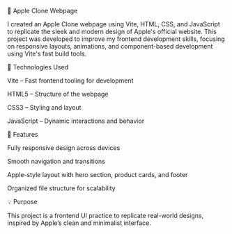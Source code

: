 🍎 Apple Clone Webpage

I created an Apple Clone webpage using Vite, HTML, CSS, and JavaScript to replicate the sleek and modern design of Apple's official website. This project was developed to improve my frontend development skills, focusing on responsive layouts, animations, and component-based development using Vite's fast build tools.

🔧 Technologies Used

Vite – Fast frontend tooling for development

HTML5 – Structure of the webpage

CSS3 – Styling and layout

JavaScript – Dynamic interactions and behavior


📱 Features

Fully responsive design across devices

Smooth navigation and transitions

Apple-style layout with hero section, product cards, and footer

Organized file structure for scalability

💡 Purpose

This project is a frontend UI practice to replicate real-world designs, inspired by Apple’s clean and minimalist interface.
